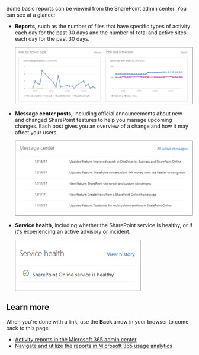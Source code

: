 Some basic reports can be viewed from the SharePoint admin center. You can see at a glance:

- **Reports,** such as the number of files that have specific types of activity each day for the past 30 days and the number of total and active sites each day for the past 30 days.

  ![Reports viewed from the admin center](../media/reports.png)

- **Message center posts,** including official announcements about new and changed SharePoint features to help you manage upcoming changes. Each post gives you an overview of a change and how it may affect your users.

  ![Message center posts from the admin center](../media/message-center-posts.png)

- **Service health,** including whether the SharePoint service is healthy, or if it's experiencing an active advisory or incident.

  ![Service health from the admin center](../media/service-health.png)

## Learn more

When you're done with a link, use the **Back** arrow in your browser to come back to this page.

- [Activity reports in the Microsoft 365 admin center](/office365/admin/activity-reports/activity-reports?redirectSourcePath=%252farticle%252f30e5558f-d3c0-4a3b-a0d5-58fc7750c0ad%252f&view=o365-worldwide)
- [Navigate and utilize the reports in Microsoft 365 usage analytics
](/office365/admin/usage-analytics/navigate-and-utilize-reports?view=o365-worldwide)
